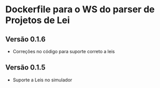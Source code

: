 # Dockerfile para o WS do parser de Projetos de Lei
## Versão 0.1.6

- Correções no código para suporte correto a leis

## Versão 0.1.5

- Suporte a Leis no simulador
